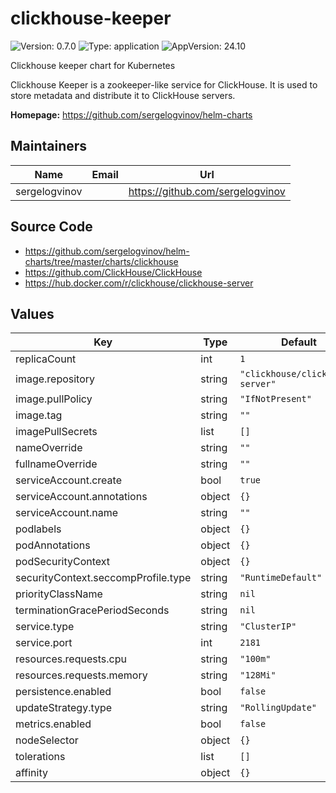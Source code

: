 # clickhouse-keeper

![Version: 0.7.0](https://img.shields.io/badge/Version-0.7.0-informational?style=flat-square) ![Type: application](https://img.shields.io/badge/Type-application-informational?style=flat-square) ![AppVersion: 24.10](https://img.shields.io/badge/AppVersion-24.10-informational?style=flat-square)

Clickhouse keeper chart for Kubernetes

Clickhouse Keeper is a zookeeper-like service for ClickHouse.
It is used to store metadata and distribute it to ClickHouse servers.

**Homepage:** <https://github.com/sergelogvinov/helm-charts>

## Maintainers

| Name | Email | Url |
| ---- | ------ | --- |
| sergelogvinov |  | <https://github.com/sergelogvinov> |

## Source Code

* <https://github.com/sergelogvinov/helm-charts/tree/master/charts/clickhouse>
* <https://github.com/ClickHouse/ClickHouse>
* <https://hub.docker.com/r/clickhouse/clickhouse-server>

## Values

| Key | Type | Default | Description |
|-----|------|---------|-------------|
| replicaCount | int | `1` |  |
| image.repository | string | `"clickhouse/clickhouse-server"` |  |
| image.pullPolicy | string | `"IfNotPresent"` |  |
| image.tag | string | `""` |  |
| imagePullSecrets | list | `[]` |  |
| nameOverride | string | `""` |  |
| fullnameOverride | string | `""` |  |
| serviceAccount.create | bool | `true` |  |
| serviceAccount.annotations | object | `{}` |  |
| serviceAccount.name | string | `""` |  |
| podlabels | object | `{}` |  |
| podAnnotations | object | `{}` |  |
| podSecurityContext | object | `{}` |  |
| securityContext.seccompProfile.type | string | `"RuntimeDefault"` |  |
| priorityClassName | string | `nil` |  |
| terminationGracePeriodSeconds | string | `nil` |  |
| service.type | string | `"ClusterIP"` |  |
| service.port | int | `2181` |  |
| resources.requests.cpu | string | `"100m"` |  |
| resources.requests.memory | string | `"128Mi"` |  |
| persistence.enabled | bool | `false` |  |
| updateStrategy.type | string | `"RollingUpdate"` |  |
| metrics.enabled | bool | `false` |  |
| nodeSelector | object | `{}` |  |
| tolerations | list | `[]` |  |
| affinity | object | `{}` |  |
